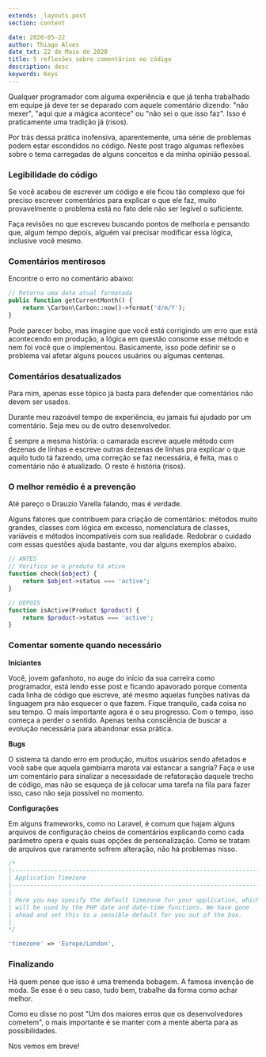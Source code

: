 ```yaml
---
extends: _layouts.post
section: content

date: 2020-05-22
author: Thiago Alves
date_txt: 22 de Maio de 2020
title: 5 reflexões sobre comentários no código
description: desc
keywords: Keys
---
```


Qualquer programador com alguma experiência e que já tenha trabalhado em equipe já deve ter se deparado com aquele comentário dizendo: "não mexer", "aqui que a mágica acontece" ou "não sei o que isso faz". Isso é praticamente uma tradição já (risos).

Por trás dessa prática inofensiva, aparentemente, uma série de problemas podem estar escondidos no código. Neste post trago algumas reflexões sobre o tema carregadas de alguns conceitos e da minha opinião pessoal.

### Legibilidade do código

Se você acabou de escrever um código e ele ficou tão complexo que foi preciso escrever comentários para explicar o que ele faz, muito provavelmente o problema está no fato dele não ser legível o suficiente.

Faça revisões no que escreveu buscando pontos de melhoria e pensando que, algum tempo depois, alguém vai precisar modificar essa lógica, inclusive você mesmo.

### Comentários mentirosos

Encontre o erro no comentário abaixo:

```php
// Retorna uma data atual formatada
public function getCurrentMonth() {
    return \Carbon\Carbon::now()->format('d/m/Y');
}
```

Pode parecer bobo, mas imagine que você está corrigindo um erro que está acontecendo em produção, a lógica em questão consome esse método e nem foi você que o implementou. Basicamente, isso pode definir se o problema vai afetar alguns poucos usuários ou algumas centenas.

### Comentários desatualizados

Para mim, apenas esse tópico já basta para defender que comentários não devem ser usados. 

Durante meu razoável tempo de experiência, eu jamais fui ajudado por um comentário. Seja meu ou de outro desenvolvedor.

É sempre a mesma história: o camarada escreve aquele método com dezenas de linhas e escreve outras dezenas de linhas pra explicar o que aquilo tudo tá fazendo, uma correção se faz necessária, é feita, mas o comentário não é atualizado. O resto é história (risos).

### O melhor remédio é a prevenção

Até pareço o Drauzio Varella falando, mas é verdade.

Alguns fatores que contribuem para criação de comentários: métodos muito grandes, classes com lógica em excesso, nomenclatura de classes, variáveis e métodos incompatíveis com sua realidade. Redobrar o cuidado com essas questões ajuda bastante, vou dar alguns exemplos abaixo.

```php
// ANTES
// Verifica se o produto tá ativo
function check($object) {
    return $object->status === 'active';
}

// DEPOIS
function isActive(Product $product) {
    return $product->status === 'active';
}
```

### Comentar somente quando necessário

**Iniciantes**

Você, jovem gafanhoto, no auge do início da sua carreira como programador, está lendo esse post e ficando apavorado porque comenta cada linha de código que escreve, até mesmo aquelas funções nativas da linguagem pra não esquecer o que fazem. Fique tranquilo, cada coisa no seu tempo. O mais importante agora é o seu progresso. Com o tempo, isso começa a perder o sentido. Apenas tenha consciência de buscar a evolução necessária para abandonar essa prática.

**Bugs**

O sistema tá dando erro em produção, muitos usuários sendo afetados e você sabe que aquela gambiarra marota vai estancar a sangria? Faça e use um comentário para sinalizar a necessidade de refatoração daquele trecho de código, mas não se esqueça de já colocar uma tarefa na fila para fazer isso, caso não seja possível no momento.

**Configurações** 

Em alguns frameworks, como no Laravel, é comum que hajam alguns arquivos de configuração cheios de comentários explicando como cada parâmetro opera e quais suas opções de personalização. Como se tratam de arquivos que raramente sofrem alteração, não há problemas nisso.

```php
/*
|--------------------------------------------------------------------------
| Application Timezone
|--------------------------------------------------------------------------
|
| Here you may specify the default timezone for your application, which
| will be used by the PHP date and date-time functions. We have gone
| ahead and set this to a sensible default for you out of the box.
|
*/

'timezone' => 'Europe/London',
```

### Finalizando

Há quem pense que isso é uma tremenda bobagem. A famosa invenção de moda. Se esse é o seu caso, tudo bem, trabalhe da forma como achar melhor.

Como eu disse no post "Um dos maiores erros que os desenvolvedores cometem", o mais importante é se manter com a mente aberta para as possibilidades.

Nos vemos em breve!